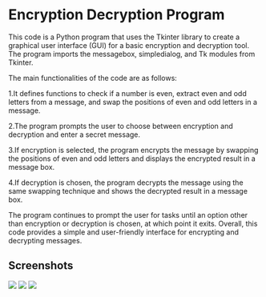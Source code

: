 
# Encryption Decryption Program

This code is a Python program that uses the Tkinter library to create a graphical user interface (GUI) for a basic encryption and decryption tool. The program imports the messagebox, simpledialog, and Tk modules from Tkinter.

The main functionalities of the code are as follows:

1.It defines functions to check if a number is even, extract even and odd letters from a message, and swap the positions of even and odd letters in a message.

2.The program prompts the user to choose between encryption and decryption and enter a secret message.

3.If encryption is selected, the program encrypts the message by swapping the positions of even and odd letters and displays the encrypted result in a message box.

4.If decryption is chosen, the program decrypts the message using the same swapping technique and shows the decrypted result in a message box.

The program continues to prompt the user for tasks until an option other than encryption or decryption is chosen, at which point it exits.
Overall, this code provides a simple and user-friendly interface for encrypting and decrypting messages.
## Screenshots

![](https://i.postimg.cc/hPsYbXC8/eord-ss1.png)
![](https://i.postimg.cc/tCqSTXXs/eord-ss2.png)
![](https://i.postimg.cc/Hkj6wB8H/eord-ss3.png)